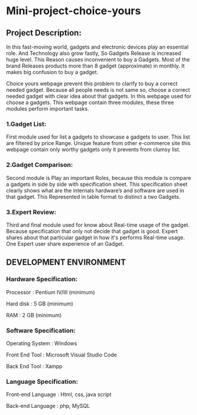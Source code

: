 # Mini-project-choice-yours

## Project Description: 
  In this fast-moving world, gadgets and electronic devices play an essential role. And Technology also grow fastly, So Gadgets Release is increased huge level. This Reason causes inconvenient to buy a Gadgets. Most of the brand Releases products more than 8 gadget (approximate) in monthly. It makes big confusion to buy a gadget. 

  Choice yours webpage prevent this problem to clarify to buy a correct needed gadget. Because all people needs is not same so, choose a correct needed gadget with clear idea about that gadgets. In this webpage used for choose a gadgets. This webpage contain three modules, these three modules perform important tasks. 

### 1.Gadget List:
  First module used for list a gadgets to showcase a gadgets to user. This list are filtered by price Range. Unique feature from other e-commerce site this webpage contain only worthy gadgets only it prevents from clumsy list.

### 2.Gadget Comparison:
  Second module is Play an important Roles, because this module is compare a gadgets in side by side with specification sheet. This specification sheet clearly shows what are the internals hardware’s and software are used in that gadget. This Represented in table format to distinct a two Gadgets.

### 3.Expert Review:
  Third and final module used for know about Real-time usage of the gadget. Because specification that only not decide that gadget is good. Expert shares about that particular gadget in how it's performs Real-time usage. One Expert user share experience of  an Gadget.

## DEVELOPMENT ENVIRONMENT

### Hardware Specification:
  Processor   		: Pentium IV/III (minimum)

  Hard disk   		: 5 GB (minimum)

  RAM        	   	: 2 GB (minimum)

### Software Specification:  
  Operating System 	: Windows	

  Front End Tool  	: Microsoft Visual Studio Code

  Back End Tool   	: Xampp

### Language Specification:
  Front-end Language	: Html, css, java script

  Back-end Language   : php, MySQL
